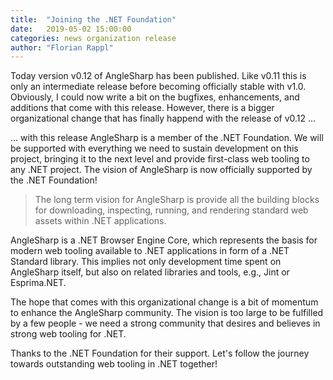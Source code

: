 ```yaml
---
title:  "Joining the .NET Foundation"
date:   2019-05-02 15:00:00
categories: news organization release
author: "Florian Rappl"
---
```

Today version v0.12 of AngleSharp has been published. Like v0.11 this is only an intermediate release before becoming officially stable with v1.0. Obviously, I could now write a bit on the bugfixes, enhancements, and additions that come with this release. However, there is a bigger organizational change that has finally happend with the release of v0.12 ...

... with this release AngleSharp is a member of the .NET Foundation. We will be supported with everything we need to sustain development on this project, bringing it to the next level and provide first-class web tooling to any .NET project. The vision of AngleSharp is now officially supported by the .NET Foundation!

> The long term vision for AngleSharp is provide all the building blocks for downloading, inspecting, running, and rendering standard web assets within .NET applications.

AngleSharp is a .NET Browser Engine Core, which represents the basis for modern web tooling available to .NET applications in form of a .NET Standard library. This implies not only development time spent on AngleSharp itself, but also on related libraries and tools, e.g., Jint or Esprima.NET.

The hope that comes with this organizational change is a bit of momentum to enhance the AngleSharp community. The vision is too large to be fulfilled by a few people - we need a strong community that desires and believes in strong web tooling for .NET.

Thanks to the .NET Foundation for their support. Let's follow the journey towards outstanding web tooling in .NET together!
